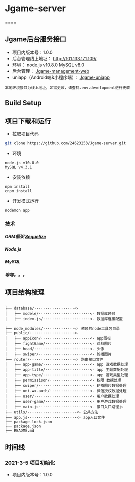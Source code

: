 # Jgame-server
====

## Jgame后台服务接口

+ 项目内版本号：1.0.0
+ 后台管理线上地址： http://101.133.171.109/
+ 环境： node.js v10.8.0  MySQL v8.0
+ 后台管理： [Jgame-management-web](https://github.com/24623253/Jgame-management-web) 
+ uniapp（Android端&小程序端）： [Jgame-uniapp](https://github.com/24623253/Jgame-uniapp) 

```注意：
本地环境接口为线上地址，如需更改，请查找.env.development进行更改 
```

## Build Setup

项目下载和运行
----

- 拉取项目代码
```bash
git clone https://github.com/24623253/Jgame-server.git
```

- 环境
```
node.js v10.8.0   
MySQL v4.3.1
```

- 安装依赖
```
npm install
cnpm install
```

- 开发模式运行
```
nodemon app
```


### 技术
#####  ORM框架 [Sequelize](https://www.sequelize.com.cn/) 
#####  Node.js 
#####  MySQL 
#####  等等。。。  

## 项目结构梳理

```
_ 
├── database/··················<- 
│   ├── modele/·······················<- 数据库映射
│   ├── index.js/·····················<- 数据库连接配置

├── node_modules/··············<- 依赖的node工具包目录
├── public/····················<- 
│   ├── appIcon/······················<- app图标
│   ├── fightGame/····················<- 对战图片
│   ├── head/·························<- 头像
│   ├── swiper/·······················<- 轮播图片
├── router/····················<- 路由接口文件
│   ├── app-game/·····················<- app 游戏数据处理
│   ├── app-title/····················<- app 主题数据处理
│   ├── app-type/·····················<- app 游戏类型处理
│   ├── permissison/··················<- 权限 数据处理
│   ├── swiper/·······················<- 轮播图片数据处理
│   ├── uni-wx-auth/··················<- 微信授权数据处理
│   ├── user/·························<- 用户数据处理
│   ├── user-game/····················<- 用户游戏数据处理
│   ├── main.js·······················<- 接口入口路径js
├── utils/······················<- 公共方法
├── app.js······················<- app入口文件
├── package-lock.json
├── package.json
├── README.md

```

## 时间线

### 2021-3-5 项目初始化

+ 项目内版本号：1.0.0
